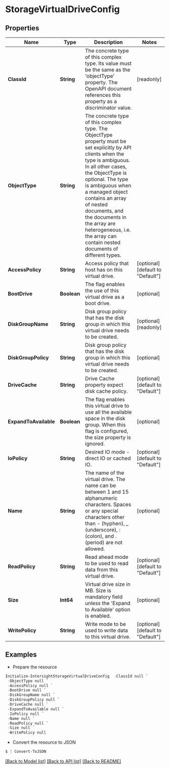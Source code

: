 # StorageVirtualDriveConfig
## Properties

Name | Type | Description | Notes
------------ | ------------- | ------------- | -------------
**ClassId** | **String** | The concrete type of this complex type. Its value must be the same as the &#39;objectType&#39; property. The OpenAPI document references this property as a discriminator value. | [readonly] 
**ObjectType** | **String** | The concrete type of this complex type. The ObjectType property must be set explicitly by API clients when the type is ambiguous. In all other cases, the  ObjectType is optional.  The type is ambiguous when a managed object contains an array of nested documents, and the documents in the array are heterogeneous, i.e. the array can contain nested documents of different types. | 
**AccessPolicy** | **String** | Access policy that host has on this virtual drive. | [optional] [default to "Default"]
**BootDrive** | **Boolean** | The flag enables the use of this virtual drive as a boot drive. | [optional] 
**DiskGroupName** | **String** | Disk group policy that has the disk group in which this virtual drive needs to be created. | [optional] [readonly] 
**DiskGroupPolicy** | **String** | Disk group policy that has the disk group in which this virtual drive needs to be created. | [optional] 
**DriveCache** | **String** | Drive Cache property expect disk cache policy. | [optional] [default to "Default"]
**ExpandToAvailable** | **Boolean** | The flag enables this virtual drive to use all the available space in the disk group. When this flag is configured, the size property is ignored. | [optional] 
**IoPolicy** | **String** | Desired IO mode - direct IO or cached IO. | [optional] [default to "Default"]
**Name** | **String** | The name of the virtual drive. The name can be between 1 and 15 alphanumeric characters. Spaces or any special characters other than - (hyphen), _ (underscore), : (colon), and . (period) are not allowed. | [optional] 
**ReadPolicy** | **String** | Read ahead mode to be used to read data from this virtual drive. | [optional] [default to "Default"]
**Size** | **Int64** | Virtual drive size in MB. Size is mandatory field unless the &#39;Expand to Available&#39; option is enabled. | [optional] 
**WritePolicy** | **String** | Write mode to be used to write data to this virtual drive. | [optional] [default to "Default"]

## Examples

- Prepare the resource
```powershell
Initialize-IntersightStorageVirtualDriveConfig  -ClassId null `
 -ObjectType null `
 -AccessPolicy null `
 -BootDrive null `
 -DiskGroupName null `
 -DiskGroupPolicy null `
 -DriveCache null `
 -ExpandToAvailable null `
 -IoPolicy null `
 -Name null `
 -ReadPolicy null `
 -Size null `
 -WritePolicy null
```

- Convert the resource to JSON
```powershell
$ | Convert-ToJSON
```

[[Back to Model list]](../README.md#documentation-for-models) [[Back to API list]](../README.md#documentation-for-api-endpoints) [[Back to README]](../README.md)

